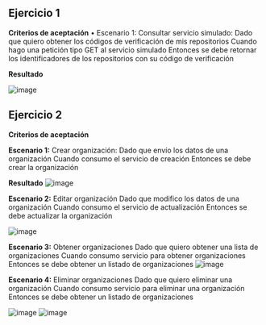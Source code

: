 ## Ejercicio 1

**Criterios de aceptación**
• Escenario 
1: Consultar servicio simulado:
Dado que quiero obtener los códigos de verificación de mis repositorios 
Cuando hago una petición tipo GET al servicio simulado
Entonces se debe retornar los identificadores de los repositorios con su código de verificación

**Resultado**


![image](https://user-images.githubusercontent.com/50051312/178039081-00e80b0f-70c2-4a11-aec5-2ba3dcdf8b1f.png)


## Ejercicio 2

**Criterios de aceptación**

**Escenario 1:** 
Crear organización:
Dado que envío los datos de una organización
Cuando consumo el servicio de creación
Entonces se debe crear la organización

**Resultado**
![image](https://user-images.githubusercontent.com/50051312/178061763-373e3cab-01c2-46a7-a532-fd5dd7ff0a1f.png)


**Escenario 2:** 
Editar organización
Dado que modifico los datos de una organización
Cuando consumo el servicio de actualización
Entonces se debe actualizar la organización

![image](https://user-images.githubusercontent.com/50051312/178063030-b001cd11-7338-4353-9e8f-8379c644f343.png)

**Escenario 3:**
 Obtener organizaciones
Dado que quiero obtener una lista de organizaciones
Cuando consumo servicio para obtener organizaciones
Entonces se debe obtener un listado de organizaciones
![image](https://user-images.githubusercontent.com/50051312/178063204-99e20fa7-6363-41d0-adb6-7b08eced9387.png)

**Escenario 4:** 
Eliminar organizaciones
Dado que quiero eliminar una organización
Cuando consumo servicio para eliminar una organización
Entonces se debe obtener un listado de organizaciones

![image](https://user-images.githubusercontent.com/50051312/178063358-022863b3-b4af-4ec1-8086-455d2d8e4641.png)
![image](https://user-images.githubusercontent.com/50051312/178063384-486de699-3859-4e2f-9f41-eada9b5c9181.png)

